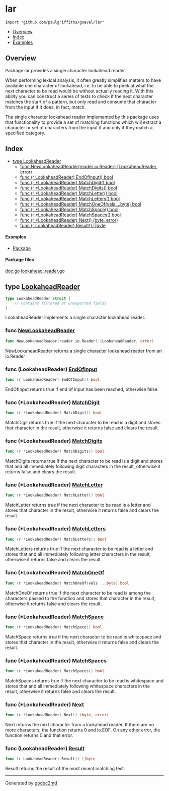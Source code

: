 

# lar
`import "github.com/paulgriffiths/goeval/lar"`

* [Overview](#pkg-overview)
* [Index](#pkg-index)
* [Examples](#pkg-examples)

## <a name="pkg-overview">Overview</a>
Package lar provides a single character lookahead reader.

When performing lexical analysis, it often greatly simplifies matters to
have available one character of lookahead, i.e. to be able to peek at what
the next character to be read would be without actually reading it. With
this ability you can construct a series of tests to check if the next
character matches the start of a pattern, but only read and consume that
character from the input if it does, in fact, match.

The single character lookahead reader implemented by this package uses that
functionality to provide a set of matching functions which will extract
a character or set of characters from the input if and only if they match
a specified category.




## <a name="pkg-index">Index</a>
* [type LookaheadReader](#LookaheadReader)
  * [func NewLookaheadReader(reader io.Reader) (LookaheadReader, error)](#NewLookaheadReader)
  * [func (r LookaheadReader) EndOfInput() bool](#LookaheadReader.EndOfInput)
  * [func (r *LookaheadReader) MatchDigit() bool](#LookaheadReader.MatchDigit)
  * [func (r *LookaheadReader) MatchDigits() bool](#LookaheadReader.MatchDigits)
  * [func (r *LookaheadReader) MatchLetter() bool](#LookaheadReader.MatchLetter)
  * [func (r *LookaheadReader) MatchLetters() bool](#LookaheadReader.MatchLetters)
  * [func (r *LookaheadReader) MatchOneOf(vals ...byte) bool](#LookaheadReader.MatchOneOf)
  * [func (r *LookaheadReader) MatchSpace() bool](#LookaheadReader.MatchSpace)
  * [func (r *LookaheadReader) MatchSpaces() bool](#LookaheadReader.MatchSpaces)
  * [func (r *LookaheadReader) Next() (byte, error)](#LookaheadReader.Next)
  * [func (r LookaheadReader) Result() []byte](#LookaheadReader.Result)

#### <a name="pkg-examples">Examples</a>
* [Package](#example_)

#### <a name="pkg-files">Package files</a>
[doc.go](/src/github.com/paulgriffiths/goeval/lar/doc.go) [lookahead_reader.go](/src/github.com/paulgriffiths/goeval/lar/lookahead_reader.go) 






## <a name="LookaheadReader">type</a> [LookaheadReader](/src/target/lookahead_reader.go?s=116:195#L10)
``` go
type LookaheadReader struct {
    // contains filtered or unexported fields
}

```
LookaheadReader implements a single character lookahead reader.







### <a name="NewLookaheadReader">func</a> [NewLookaheadReader](/src/target/lookahead_reader.go?s=284:350#L18)
``` go
func NewLookaheadReader(reader io.Reader) (LookaheadReader, error)
```
NewLookaheadReader returns a single character lookahead reader from
an io.Reader





### <a name="LookaheadReader.EndOfInput">func</a> (LookaheadReader) [EndOfInput](/src/target/lookahead_reader.go?s=3351:3393#L108)
``` go
func (r LookaheadReader) EndOfInput() bool
```
EndOfInput returns true if end of input has been reached, otherwise false.




### <a name="LookaheadReader.MatchDigit">func</a> (\*LookaheadReader) [MatchDigit](/src/target/lookahead_reader.go?s=2131:2174#L77)
``` go
func (r *LookaheadReader) MatchDigit() bool
```
MatchDigit returns true if the next character to be read is a digit
and stores that character in the result, otherwise it returns false
and clears the result.




### <a name="LookaheadReader.MatchDigits">func</a> (\*LookaheadReader) [MatchDigits](/src/target/lookahead_reader.go?s=3050:3094#L98)
``` go
func (r *LookaheadReader) MatchDigits() bool
```
MatchDigits returns true if the next character to be read is a digit
and stores that and all immediately following digit characters in
the result, otherwise it returns false and clears the result.




### <a name="LookaheadReader.MatchLetter">func</a> (\*LookaheadReader) [MatchLetter](/src/target/lookahead_reader.go?s=1602:1646#L63)
``` go
func (r *LookaheadReader) MatchLetter() bool
```
MatchLetter returns true if the next character to be read is a letter
and stores that character in the result, otherwise it returns false
and clears the result.




### <a name="LookaheadReader.MatchLetters">func</a> (\*LookaheadReader) [MatchLetters](/src/target/lookahead_reader.go?s=2434:2479#L84)
``` go
func (r *LookaheadReader) MatchLetters() bool
```
MatchLetters returns true if the next character to be read is a letter
and stores that and all immediately following letter characters in
the result, otherwise it returns false and clears the result.




### <a name="LookaheadReader.MatchOneOf">func</a> (\*LookaheadReader) [MatchOneOf](/src/target/lookahead_reader.go?s=1218:1273#L48)
``` go
func (r *LookaheadReader) MatchOneOf(vals ...byte) bool
```
MatchOneOf returns true if the next character to be read is among
the characters passed to the function and stores that character in
the result, otherwise it returns false and clears the result.




### <a name="LookaheadReader.MatchSpace">func</a> (\*LookaheadReader) [MatchSpace](/src/target/lookahead_reader.go?s=1869:1912#L70)
``` go
func (r *LookaheadReader) MatchSpace() bool
```
MatchSpace returns true if the next character to be read is whitespace
and stores that character in the result, otherwise it returns false
and clears the result.




### <a name="LookaheadReader.MatchSpaces">func</a> (\*LookaheadReader) [MatchSpaces](/src/target/lookahead_reader.go?s=2747:2791#L91)
``` go
func (r *LookaheadReader) MatchSpaces() bool
```
MatchSpaces returns true if the next character to be read is whitespace
and stores that and all immediately following whitespace characters in
the result, otherwise it returns false and clears the result.




### <a name="LookaheadReader.Next">func</a> (\*LookaheadReader) [Next](/src/target/lookahead_reader.go?s=755:801#L29)
``` go
func (r *LookaheadReader) Next() (byte, error)
```
Next returns the next character from a lookahead reader.
If there are no more characters, the function returns 0 and io.EOF.
On any other error, the function returns 0 and that error.




### <a name="LookaheadReader.Result">func</a> (LookaheadReader) [Result](/src/target/lookahead_reader.go?s=3210:3250#L103)
``` go
func (r LookaheadReader) Result() []byte
```
Result returns the result of the most recent matching test.








- - -
Generated by [godoc2md](http://godoc.org/github.com/davecheney/godoc2md)
